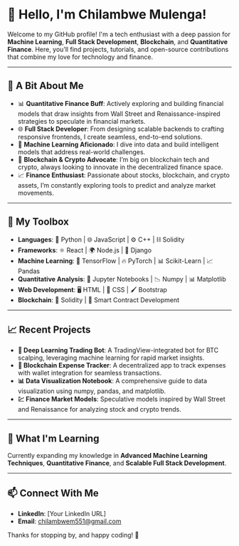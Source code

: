 # 👋 Hello, I'm Chilambwe Mulenga!

Welcome to my GitHub profile! I'm a tech enthusiast with a deep passion for **Machine Learning**, **Full Stack Development**, **Blockchain**, and **Quantitative Finance**. Here, you’ll find projects, tutorials, and open-source contributions that combine my love for technology and finance.

---

## 🧠 A Bit About Me

- 📊 **Quantitative Finance Buff**: Actively exploring and building financial models that draw insights from Wall Street and Renaissance-inspired strategies to speculate in financial markets.
- 🌐 **Full Stack Developer**: From designing scalable backends to crafting responsive frontends, I create seamless, end-to-end solutions.
- 🤖 **Machine Learning Aficionado**: I dive into data and build intelligent models that address real-world challenges.
- 🔗 **Blockchain & Crypto Advocate**: I’m big on blockchain tech and crypto, always looking to innovate in the decentralized finance space.
- 📈 **Finance Enthusiast**: Passionate about stocks, blockchain, and crypto assets, I’m constantly exploring tools to predict and analyze market movements.

---

## 🚀 My Toolbox

- **Languages**: 🐍 Python | 🌐 JavaScript | ⚙️ C++ | ⛓️ Solidity
- **Frameworks**: ⚛️ React | 🌍 Node.js | 🧩 Django
- **Machine Learning**: 🧠 TensorFlow | 🔥 PyTorch | 📊 Scikit-Learn | 📈 Pandas
- **Quantitative Analysis**: 📓 Jupyter Notebooks | 📉 Numpy | 📊 Matplotlib
- **Web Development**: 🖥️ HTML | 🎨 CSS | 🖌️ Bootstrap
- **Blockchain**: 🔐 Solidity | 📜 Smart Contract Development

---

## 📈 Recent Projects

- **🚀 Deep Learning Trading Bot**: A TradingView-integrated bot for BTC scalping, leveraging machine learning for rapid market insights.
- **📲 Blockchain Expense Tracker**: A decentralized app to track expenses with wallet integration for seamless transactions.
- **📊 Data Visualization Notebook**: A comprehensive guide to data visualization using numpy, pandas, and matplotlib.
- **💹 Finance Market Models**: Speculative models inspired by Wall Street and Renaissance for analyzing stock and crypto trends.

---

## 🌱 What I'm Learning

Currently expanding my knowledge in **Advanced Machine Learning Techniques**, **Quantitative Finance**, and **Scalable Full Stack Development**.

---

## 📫 Connect With Me

- **LinkedIn**: [Your LinkedIn URL]
- **Email**: chilambwem551@gmail.com

Thanks for stopping by, and happy coding! 🚀
